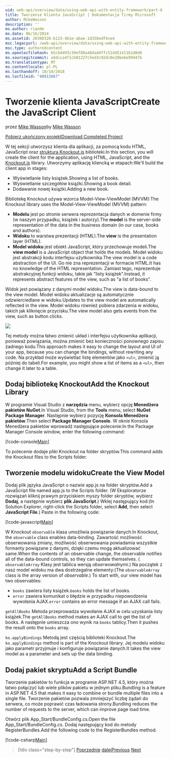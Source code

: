 ```yaml
---
uid: web-api/overview/data/using-web-api-with-entity-framework/part-6
title: Tworzenie klienta JavaScript | Dokumentacja firmy Microsoft
author: MikeWasson
description: ''
ms.author: riande
ms.date: 06/16/2014
ms.assetid: 20360326-b123-4b1e-abae-1d350edf4ce4
msc.legacyurl: /web-api/overview/data/using-web-api-with-entity-framework/part-6
msc.type: authoredcontent
ms.openlocfilehash: b5cb4d93c30ef80a48da48ffc51dd51411b1d0d0
ms.sourcegitcommit: a4dcca4f1cb81227c5ed3c92dc0e28be6e99447b
ms.translationtype: MT
ms.contentlocale: pl-PL
ms.lasthandoff: 10/10/2018
ms.locfileid: "48912667"
---
```

<a name="create-the-javascript-client"></a><span data-ttu-id="cc2b7-102">Tworzenie klienta JavaScript</span><span class="sxs-lookup"><span data-stu-id="cc2b7-102">Create the JavaScript Client</span></span>
====================
<span data-ttu-id="cc2b7-103">przez [Mike Wasson](https://github.com/MikeWasson)</span><span class="sxs-lookup"><span data-stu-id="cc2b7-103">by [Mike Wasson](https://github.com/MikeWasson)</span></span>

[<span data-ttu-id="cc2b7-104">Pobierz ukończony projekt</span><span class="sxs-lookup"><span data-stu-id="cc2b7-104">Download Completed Project</span></span>](https://github.com/MikeWasson/BookService)

<span data-ttu-id="cc2b7-105">W tej sekcji utworzysz klienta dla aplikacji, za pomocą kodu HTML, JavaScript oraz [struktura Knockout.js](http://knockoutjs.com/) biblioteki.</span><span class="sxs-lookup"><span data-stu-id="cc2b7-105">In this section, you will create the client for the application, using HTML, JavaScript, and the [Knockout.js](http://knockoutjs.com/) library.</span></span> <span data-ttu-id="cc2b7-106">Utworzymy aplikację kliencką w etapach:</span><span class="sxs-lookup"><span data-stu-id="cc2b7-106">We'll build the client app in stages:</span></span>

- <span data-ttu-id="cc2b7-107">Wyświetlanie listy książek.</span><span class="sxs-lookup"><span data-stu-id="cc2b7-107">Showing a list of books.</span></span>
- <span data-ttu-id="cc2b7-108">Wyświetlanie szczegółów książki.</span><span class="sxs-lookup"><span data-stu-id="cc2b7-108">Showing a book detail.</span></span>
- <span data-ttu-id="cc2b7-109">Dodawanie nowej książki.</span><span class="sxs-lookup"><span data-stu-id="cc2b7-109">Adding a new book.</span></span>

<span data-ttu-id="cc2b7-110">Bibliotekę Knockout używa wzorca Model-View-ViewModel (MVVM):</span><span class="sxs-lookup"><span data-stu-id="cc2b7-110">The Knockout library uses the Model-View-ViewModel (MVVM) pattern:</span></span>

- <span data-ttu-id="cc2b7-111">**Modelu** jest po stronie serwera reprezentacja danych w domenie firmy (w naszym przypadku, książek i autorzy).</span><span class="sxs-lookup"><span data-stu-id="cc2b7-111">The **model** is the server-side representation of the data in the business domain (in our case, books and authors).</span></span>
- <span data-ttu-id="cc2b7-112">**Widoku** to warstwa prezentacji (HTML).</span><span class="sxs-lookup"><span data-stu-id="cc2b7-112">The **view** is the presentation layer (HTML).</span></span>
- <span data-ttu-id="cc2b7-113">**Model widoku** jest obiekt JavaScript, który przechowuje modeli.</span><span class="sxs-lookup"><span data-stu-id="cc2b7-113">The **view model** is a JavaScript object that holds the models.</span></span> <span data-ttu-id="cc2b7-114">Model widoku jest abstrakcji kodu interfejsu użytkownika.</span><span class="sxs-lookup"><span data-stu-id="cc2b7-114">The view model is a code abstraction of the UI.</span></span> <span data-ttu-id="cc2b7-115">Go nie zna reprezentacji w formacie HTML.</span><span class="sxs-lookup"><span data-stu-id="cc2b7-115">It has no knowledge of the HTML representation.</span></span> <span data-ttu-id="cc2b7-116">Zamiast tego, reprezentuje abstrakcyjnej funkcji widoku, takie jak &quot;listy książek&quot;.</span><span class="sxs-lookup"><span data-stu-id="cc2b7-116">Instead, it represents abstract features of the view, such as &quot;a list of books&quot;.</span></span>

<span data-ttu-id="cc2b7-117">Widok jest powiązany z danymi model widoku.</span><span class="sxs-lookup"><span data-stu-id="cc2b7-117">The view is data-bound to the view model.</span></span> <span data-ttu-id="cc2b7-118">Model widoku aktualizacje są automatycznie odzwierciedlane w widoku.</span><span class="sxs-lookup"><span data-stu-id="cc2b7-118">Updates to the view model are automatically reflected in the view.</span></span> <span data-ttu-id="cc2b7-119">Model widoku również pobiera zdarzenia w widoku, takich jak kliknięcie przycisku.</span><span class="sxs-lookup"><span data-stu-id="cc2b7-119">The view model also gets events from the view, such as button clicks.</span></span>

![](part-6/_static/image1.png)

<span data-ttu-id="cc2b7-120">Tej metody można łatwo zmienić układ i interfejsu użytkownika aplikacji, ponieważ powiązania, można zmienić bez konieczności ponownego zapisu żadnego kodu.</span><span class="sxs-lookup"><span data-stu-id="cc2b7-120">This approach makes it easy to change the layout and UI of your app, because you can change the bindings, without rewriting any code.</span></span> <span data-ttu-id="cc2b7-121">Na przykład może wyświetlać listę elementów jako `<ul>`, zmienić ją później do tabeli.</span><span class="sxs-lookup"><span data-stu-id="cc2b7-121">For example, you might show a list of items as a `<ul>`, then change it later to a table.</span></span>

## <a name="add-the-knockout-library"></a><span data-ttu-id="cc2b7-122">Dodaj bibliotekę Knockout</span><span class="sxs-lookup"><span data-stu-id="cc2b7-122">Add the Knockout Library</span></span>

<span data-ttu-id="cc2b7-123">W programie Visual Studio z **narzędzia** menu, wybierz opcję **Menedżera pakietów NuGet**.</span><span class="sxs-lookup"><span data-stu-id="cc2b7-123">In Visual Studio, from the **Tools** menu, select **NuGet Package Manager**.</span></span> <span data-ttu-id="cc2b7-124">Następnie wybierz pozycję **Konsola Menedżera pakietów**.</span><span class="sxs-lookup"><span data-stu-id="cc2b7-124">Then select **Package Manager Console**.</span></span> <span data-ttu-id="cc2b7-125">W oknie Konsola Menedżera pakietów wprowadź następujące polecenie:</span><span class="sxs-lookup"><span data-stu-id="cc2b7-125">In the Package Manager Console window, enter the following command:</span></span>

[!code-console[Main](part-6/samples/sample1.cmd)]

<span data-ttu-id="cc2b7-126">To polecenie dodaje pliki Knockout na folder skryptów.</span><span class="sxs-lookup"><span data-stu-id="cc2b7-126">This command adds the Knockout files to the Scripts folder.</span></span>

## <a name="create-the-view-model"></a><span data-ttu-id="cc2b7-127">Tworzenie modelu widoku</span><span class="sxs-lookup"><span data-stu-id="cc2b7-127">Create the View Model</span></span>

<span data-ttu-id="cc2b7-128">Dodaj plik języka JavaScript o nazwie app.js na folder skryptów.</span><span class="sxs-lookup"><span data-stu-id="cc2b7-128">Add a JavaScript file named app.js to the Scripts folder.</span></span> <span data-ttu-id="cc2b7-129">(W Eksploratorze rozwiązań kliknij prawym przyciskiem myszy folder skryptów, wybierz **Dodaj**, a następnie wybierz **plik JavaScript**.) Wklej następujący kod:</span><span class="sxs-lookup"><span data-stu-id="cc2b7-129">(In Solution Explorer, right-click the Scripts folder, select **Add**, then select **JavaScript File**.) Paste in the following code:</span></span>

[!code-javascript[Main](part-6/samples/sample2.js)]

<span data-ttu-id="cc2b7-130">W Knockout `observable` klasa umożliwia powiązanie danych.</span><span class="sxs-lookup"><span data-stu-id="cc2b7-130">In Knockout, the `observable` class enables data-binding.</span></span> <span data-ttu-id="cc2b7-131">Zawartość możliwość obserwowania zmiany, możliwość obserwowania powiadamia wszystkie formanty powiązane z danymi, dzięki czemu mogą aktualizować same.</span><span class="sxs-lookup"><span data-stu-id="cc2b7-131">When the contents of an observable change, the observable notifies all of the data-bound controls, so they can update themselves.</span></span> <span data-ttu-id="cc2b7-132">( `observableArray` Klasy jest tablica wersją *obserwowalnymi*.) Na początek z nasz model widoku ma dwa dostrzegalne elementy:</span><span class="sxs-lookup"><span data-stu-id="cc2b7-132">(The `observableArray` class is the array version of *observable*.) To start with, our view model has two observables:</span></span>

- <span data-ttu-id="cc2b7-133">`books` zawiera listy książek.</span><span class="sxs-lookup"><span data-stu-id="cc2b7-133">`books` holds the list of books.</span></span>
- <span data-ttu-id="cc2b7-134">`error` zawiera komunikat o błędzie w przypadku niepowodzenia wywołania AJAX.</span><span class="sxs-lookup"><span data-stu-id="cc2b7-134">`error` contains an error message if an AJAX call fails.</span></span>

<span data-ttu-id="cc2b7-135">`getAllBooks` Metoda przeprowadza wywołanie AJAX w celu uzyskania listy książek.</span><span class="sxs-lookup"><span data-stu-id="cc2b7-135">The `getAllBooks` method makes an AJAX call to get the list of books.</span></span> <span data-ttu-id="cc2b7-136">A następnie umieszcza ono wynik na `books` tablicy.</span><span class="sxs-lookup"><span data-stu-id="cc2b7-136">Then it pushes the result onto the `books` array.</span></span>

<span data-ttu-id="cc2b7-137">`ko.applyBindings` Metodą jest częścią biblioteki Knockout.</span><span class="sxs-lookup"><span data-stu-id="cc2b7-137">The `ko.applyBindings` method is part of the Knockout library.</span></span> <span data-ttu-id="cc2b7-138">Jej modelu widoku jako parametr przyjmuje i konfiguruje powiązanie danych.</span><span class="sxs-lookup"><span data-stu-id="cc2b7-138">It takes the view model as a parameter and sets up the data binding.</span></span>

## <a name="add-a-script-bundle"></a><span data-ttu-id="cc2b7-139">Dodaj pakiet skryptu</span><span class="sxs-lookup"><span data-stu-id="cc2b7-139">Add a Script Bundle</span></span>

<span data-ttu-id="cc2b7-140">Tworzenie pakietów to funkcja w programie ASP.NET 4.5, który można łatwo połączyć lub wiele plików pakietu w jednym pliku.</span><span class="sxs-lookup"><span data-stu-id="cc2b7-140">Bundling is a feature in ASP.NET 4.5 that makes it easy to combine or bundle multiple files into a single file.</span></span> <span data-ttu-id="cc2b7-141">Tworzenie pakietów pozwala zmniejszyć liczbę żądań do serwera, co może poprawić czas ładowania strony.</span><span class="sxs-lookup"><span data-stu-id="cc2b7-141">Bundling reduces the number of requests to the server, which can improve page load time.</span></span>

<span data-ttu-id="cc2b7-142">Otwórz plik App\_Start/BundleConfig.cs.</span><span class="sxs-lookup"><span data-stu-id="cc2b7-142">Open the file App\_Start/BundleConfig.cs.</span></span> <span data-ttu-id="cc2b7-143">Dodaj następujący kod do metody RegisterBundles.</span><span class="sxs-lookup"><span data-stu-id="cc2b7-143">Add the following code to the RegisterBundles method.</span></span>

[!code-csharp[Main](part-6/samples/sample3.cs)]

> [!div class="step-by-step"]
> <span data-ttu-id="cc2b7-144">[Poprzednie](part-5.md)
> [dalej](part-7.md)</span><span class="sxs-lookup"><span data-stu-id="cc2b7-144">[Previous](part-5.md)
[Next](part-7.md)</span></span>
